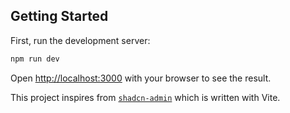 ## Getting Started

First, run the development server:

```bash
npm run dev
```

Open [http://localhost:3000](http://localhost:3000) with your browser to see the result.

This project inspires from [`shadcn-admin`](https://github.com/satnaing/shadcn-admin) which is written with Vite.
